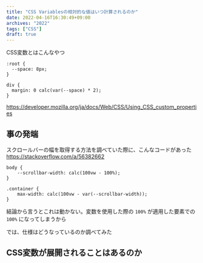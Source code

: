```yaml
---
title: "CSS Variablesの相対的な値はいつ計算されるのか"
date: 2022-04-16T16:30:49+09:00
archives: "2022"
tags: ["CSS"]
draft: true
---
```


CSS変数とはこんなやつ

```
:root {
  --space: 8px;
}

div {
  margin: 0 calc(var(--space) * 2);
}
```
https://developer.mozilla.org/ja/docs/Web/CSS/Using_CSS_custom_properties

## 事の発端

スクロールバーの幅を取得する方法を調べていた際に、こんなコードがあった
https://stackoverflow.com/a/56382662

```
body {
    --scrollbar-width: calc(100vw - 100%);
}

.container { 
    max-width: calc(100vw - var(--scrollbar-width)); 
}
```

結論から言うとこれは動かない。変数を使用した際の `100%` が適用した要素での `100%` になってしまうから

では、仕様はどうなっているのか調べてみた

## CSS変数が展開されることはあるのか


